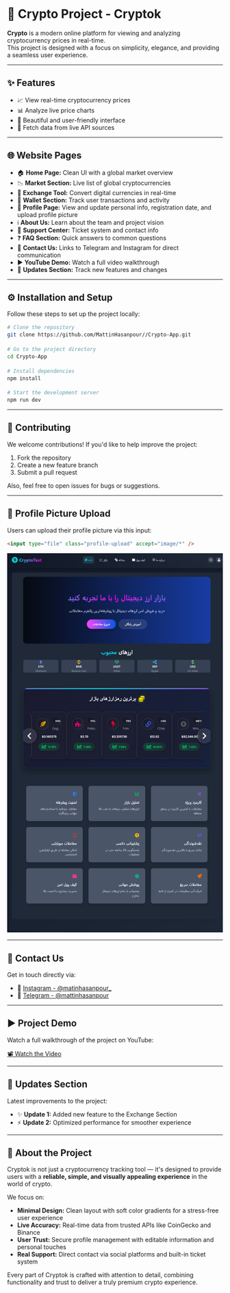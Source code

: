 # 🚀 Crypto Project - Cryptok

**Crypto** is a modern online platform for viewing and analyzing cryptocurrency prices in real-time.  
This project is designed with a focus on simplicity, elegance, and providing a seamless user experience.

---

## ✨ Features

- 📈 View real-time cryptocurrency prices
- 📊 Analyze live price charts
- 🎨 Beautiful and user-friendly interface
- 🔌 Fetch data from live API sources

---

## 🌐 Website Pages

- 🏠 **Home Page:** Clean UI with a global market overview
- 📉 **Market Section:** Live list of global cryptocurrencies
- 💱 **Exchange Tool:** Convert digital currencies in real-time
- 💼 **Wallet Section:** Track user transactions and activity
- 👤 **Profile Page:** View and update personal info, registration date, and upload profile picture
- ℹ️ **About Us:** Learn about the team and project vision
- 🛟 **Support Center:** Ticket system and contact info
- ❓ **FAQ Section:** Quick answers to common questions
- 📲 **Contact Us:** Links to Telegram and Instagram for direct communication
- ▶️ **YouTube Demo:** Watch a full video walkthrough
- 🔄 **Updates Section:** Track new features and changes

---

## ⚙️ Installation and Setup

Follow these steps to set up the project locally:

```bash
# Clone the repository
git clone https://github.com/MattinHasanpour//Crypto-App.git

# Go to the project directory
cd Crypto-App

# Install dependencies
npm install

# Start the development server
npm run dev
```

---

## 🤝 Contributing

We welcome contributions! If you'd like to help improve the project:

1. Fork the repository
2. Create a new feature branch
3. Submit a pull request

Also, feel free to open issues for bugs or suggestions.

---

## 📸 Profile Picture Upload

Users can upload their profile picture via this input:

```html
<input type="file" class="profile-upload" accept="image/*" />
```

![Profile Upload Screenshot](./public/11.png)

---

## 📱 Contact Us

Get in touch directly via:

- 📸 [Instagram - @matinhasanpour\_](https://www.instagram.com/matinhasanpour_)
- 💬 [Telegram - @mattinhasanpour](https://t.me/mattinhasanpour)

---

## ▶️ Project Demo

Watch a full walkthrough of the project on YouTube:

[📽️ Watch the Video](https://youtu.be/OXpj6AGiOjY)

---

## 🔄 Updates Section

Latest improvements to the project:

- ✨ **Update 1:** Added new feature to the Exchange Section
- ⚡ **Update 2:** Optimized performance for smoother experience

---

## 🧠 About the Project

Cryptok is not just a cryptocurrency tracking tool — it's designed to provide users with a **reliable, simple, and visually appealing experience** in the world of crypto.

We focus on:

- **Minimal Design:** Clean layout with soft color gradients for a stress-free user experience
- **Live Accuracy:** Real-time data from trusted APIs like CoinGecko and Binance
- **User Trust:** Secure profile management with editable information and personal touches
- **Real Support:** Direct contact via social platforms and built-in ticket system

Every part of Cryptok is crafted with attention to detail, combining functionality and trust to deliver a truly premium crypto experience.
